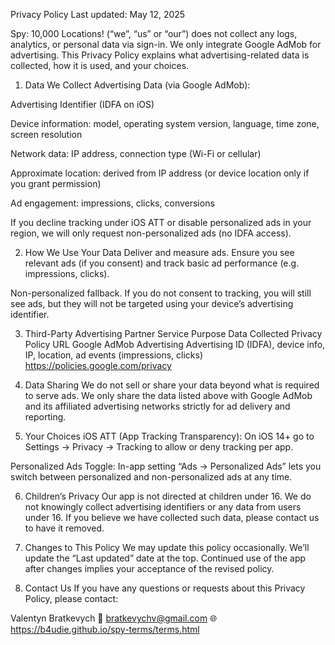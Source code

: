Privacy Policy
Last updated: May 12, 2025

Spy: 10,000 Locations! (“we”, “us” or “our”) does not collect any logs, analytics, or personal data via sign-in. We only integrate Google AdMob for advertising. This Privacy Policy explains what advertising-related data is collected, how it is used, and your choices.

1. Data We Collect
Advertising Data (via Google AdMob):

Advertising Identifier (IDFA on iOS)

Device information: model, operating system version, language, time zone, screen resolution

Network data: IP address, connection type (Wi-Fi or cellular)

Approximate location: derived from IP address (or device location only if you grant permission)

Ad engagement: impressions, clicks, conversions

If you decline tracking under iOS ATT or disable personalized ads in your region, we will only request non-personalized ads (no IDFA access).

2. How We Use Your Data
Deliver and measure ads. Ensure you see relevant ads (if you consent) and track basic ad performance (e.g. impressions, clicks).

Non-personalized fallback. If you do not consent to tracking, you will still see ads, but they will not be targeted using your device’s advertising identifier.

3. Third-Party Advertising Partner
Service	Purpose	Data Collected	Privacy Policy URL
Google AdMob	Advertising	Advertising ID (IDFA), device info, IP, location, ad events (impressions, clicks)	https://policies.google.com/privacy

4. Data Sharing
We do not sell or share your data beyond what is required to serve ads. We only share the data listed above with Google AdMob and its affiliated advertising networks strictly for ad delivery and reporting.

5. Your Choices
iOS ATT (App Tracking Transparency): On iOS 14+ go to Settings → Privacy → Tracking to allow or deny tracking per app.

Personalized Ads Toggle: In-app setting “Ads → Personalized Ads” lets you switch between personalized and non-personalized ads at any time.

6. Children’s Privacy
Our app is not directed at children under 16. We do not knowingly collect advertising identifiers or any data from users under 16. If you believe we have collected such data, please contact us to have it removed.

7. Changes to This Policy
We may update this policy occasionally. We’ll update the “Last updated” date at the top. Continued use of the app after changes implies your acceptance of the revised policy.

8. Contact Us
If you have any questions or requests about this Privacy Policy, please contact:

Valentyn Bratkevych
📧 bratkevychv@gmail.com
🌐 https://b4udie.github.io/spy-terms/terms.html
